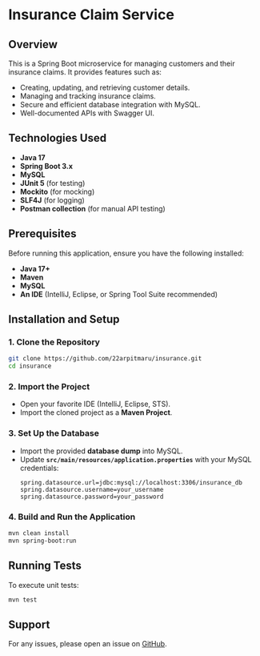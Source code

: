 # Insurance Claim Service

## Overview
This is a Spring Boot microservice for managing customers and their insurance claims. It provides features such as:
- Creating, updating, and retrieving customer details.
- Managing and tracking insurance claims.
- Secure and efficient database integration with MySQL.
- Well-documented APIs with Swagger UI.

## Technologies Used
- **Java 17**
- **Spring Boot 3.x**
- **MySQL**
- **JUnit 5** (for testing)
- **Mockito** (for mocking)
- **SLF4J** (for logging)
- **Postman collection** (for manual API testing)

## Prerequisites
Before running this application, ensure you have the following installed:
- **Java 17+**
- **Maven**
- **MySQL**
- **An IDE** (IntelliJ, Eclipse, or Spring Tool Suite recommended)

## Installation and Setup
### 1. Clone the Repository
```bash
git clone https://github.com/22arpitmaru/insurance.git
cd insurance
```

### 2. Import the Project
- Open your favorite IDE (IntelliJ, Eclipse, STS).
- Import the cloned project as a **Maven Project**.

### 3. Set Up the Database
- Import the provided **database dump** into MySQL.
- Update **`src/main/resources/application.properties`** with your MySQL credentials:
  ```properties
  spring.datasource.url=jdbc:mysql://localhost:3306/insurance_db
  spring.datasource.username=your_username
  spring.datasource.password=your_password
  ```

### 4. Build and Run the Application
```bash
mvn clean install
mvn spring-boot:run
```


## Running Tests
To execute unit tests:
```bash
mvn test
```

## Support
For any issues, please open an issue on [GitHub](https://github.com/22arpitmaru/insurance/issues).
